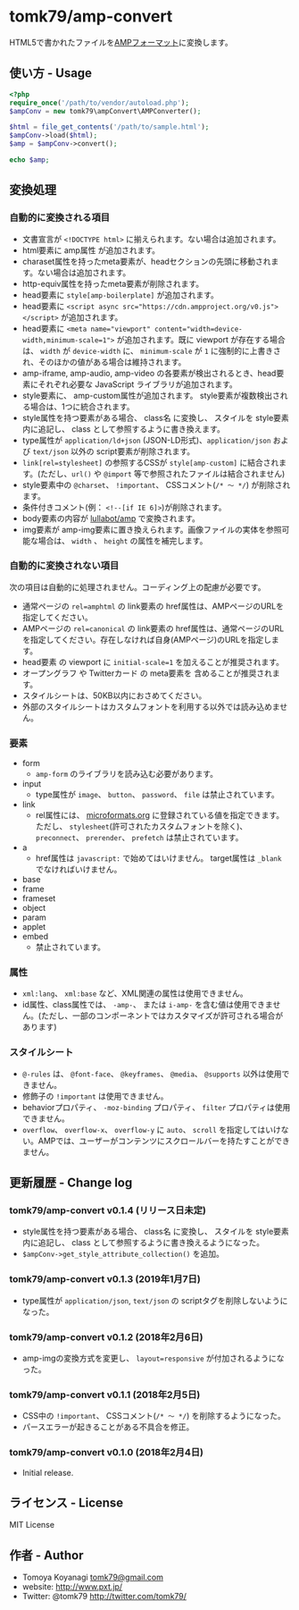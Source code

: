 # tomk79/amp-convert
HTML5で書かれたファイルを[AMPフォーマット](https://www.ampproject.org/ja/docs/reference/spec#required-markup)に変換します。


## 使い方 - Usage

```php
<?php
require_once('/path/to/vendor/autoload.php');
$ampConv = new tomk79\ampConvert\AMPConverter();

$html = file_get_contents('/path/to/sample.html');
$ampConv->load($html);
$amp = $ampConv->convert();

echo $amp;
```


## 変換処理

### 自動的に変換される項目

- 文書宣言が `<!DOCTYPE html>` に揃えられます。ない場合は追加されます。
- html要素に amp属性 が追加されます。
- charaset属性を持ったmeta要素が、headセクションの先頭に移動されます。ない場合は追加されます。
- http-equiv属性を持ったmeta要素が削除されます。
- head要素に `style[amp-boilerplate]` が追加されます。
- head要素に `<script async src="https://cdn.ampproject.org/v0.js"></script>` が追加されます。
- head要素に `<meta name="viewport" content="width=device-width,minimum-scale=1">` が追加されます。既に viewport が存在する場合は、 `width` が `device-width` に、 `minimum-scale` が `1` に強制的に上書きされ、そのほかの値がある場合は維持されます。
- amp-iframe, amp-audio, amp-video の各要素が検出されるとき、head要素にそれぞれ必要な JavaScript ライブラリが追加されます。
- style要素に、 amp-custom属性が追加されます。 style要素が複数検出される場合は、1つに統合されます。
- style属性を持つ要素がある場合、 class名 に変換し、 スタイルを style要素内に追記し、 class として参照するように書き換えます。
- type属性が `application/ld+json` (JSON-LD形式)、`application/json` および `text/json` 以外の script要素が削除されます。
- `link[rel=stylesheet]` の参照するCSSが `style[amp-custom]` に結合されます。(ただし、`url()` や `@import` 等で参照されたファイルは結合されません)
- style要素中の `@charset`、 `!important`、 CSSコメント(`/* 〜 */`) が削除されます。
- 条件付きコメント(例： `<!--[if IE 6]>`)が削除されます。
- body要素の内容が [lullabot/amp](https://packagist.org/packages/lullabot/amp) で変換されます。
- img要素が amp-img要素に置き換えられます。画像ファイルの実体を参照可能な場合は、 `width` 、 `height` の属性を補完します。

### 自動的に変換されない項目

次の項目は自動的に処理されません。コーディング上の配慮が必要です。

- 通常ページの `rel=amphtml` の link要素の href属性は、AMPページのURLを指定してください。
- AMPページの `rel=canonical` の link要素の href属性は、通常ページのURLを指定してください。存在しなければ自身(AMPページ)のURLを指定します。
- head要素 の viewport に `initial-scale=1` を加えることが推奨されます。
- オープングラフ や Twitterカード の meta要素を 含めることが推奨されます。
- スタイルシートは、50KB以内におさめてください。
- 外部のスタイルシートはカスタムフォントを利用する以外では読み込めません。

### 要素

- form
	- `amp-form` のライブラリを読み込む必要があります。
- input
	- type属性が `image`、 `button`、 `password`、 `file` は禁止されています。
- link
	- rel属性には、 [microformats.org](http://microformats.org/) に登録されている値を指定できます。 ただし、 `stylesheet`(許可されたカスタムフォントを除く)、 `preconnect`、 `prerender`、 `prefetch` は禁止されています。
- a
	- href属性は `javascript:` で始めてはいけません。 target属性は `_blank` でなければいけません。
- base
- frame
- frameset
- object
- param
- applet
- embed
	- 禁止されています。

### 属性

- `xml:lang`、 `xml:base` など、XML関連の属性は使用できません。
- id属性、class属性では、 `-amp-`、 または `i-amp-` を含む値は使用できません。(ただし、一部のコンポーネントではカスタマイズが許可される場合があります)

### スタイルシート

- `@-rules` は、 `@font-face`、 `@keyframes`、 `@media`、 `@supports` 以外は使用できません。
- 修飾子の `!important` は使用できません。
- behaviorプロパティ、 `-moz-binding` プロパティ、 `filter` プロパティは使用できません。
- `overflow`、 `overflow-x`、 `overflow-y` に `auto`、 `scroll` を指定してはいけない。AMPでは、ユーザーがコンテンツにスクロールバーを持たすことができません。


## 更新履歴 - Change log

### tomk79/amp-convert v0.1.4 (リリース日未定)

- style属性を持つ要素がある場合、 class名 に変換し、 スタイルを style要素内に追記し、 class として参照するように書き換えるようになった。
- `$ampConv->get_style_attribute_collection()` を追加。

### tomk79/amp-convert v0.1.3 (2019年1月7日)

- type属性が `application/json`, `text/json` の scriptタグを削除しないようになった。

### tomk79/amp-convert v0.1.2 (2018年2月6日)

- amp-imgの変換方式を変更し、 `layout=responsive` が付加されるようになった。

### tomk79/amp-convert v0.1.1 (2018年2月5日)

- CSS中の `!important`、 CSSコメント(`/* 〜 */`) を削除するようになった。
- パースエラーが起きることがある不具合を修正。

### tomk79/amp-convert v0.1.0 (2018年2月4日)

- Initial release.


## ライセンス - License

MIT License


## 作者 - Author

- Tomoya Koyanagi <tomk79@gmail.com>
- website: <http://www.pxt.jp/>
- Twitter: @tomk79 <http://twitter.com/tomk79/>
